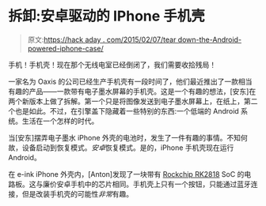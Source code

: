 # 拆卸:安卓驱动的 IPhone 手机壳

> 原文:[https://hack aday . com/2015/02/07/tear down-the-Android-powered-iphone-case/](https://hackaday.com/2015/02/07/teardown-the-android-powered-iphone-case/)

手机！手机壳！现在那个无线电室已经倒闭了，我们需要收拾残局！

一家名为 Oaxis 的公司已经生产手机壳有一段时间了，他们最近推出了一款相当有趣的产品——一款带有电子墨水屏幕的手机壳。这是一个有趣的想法，[安东]在两个新版本上做了拆解。第一个只是将图像发送到电子墨水屏幕上，在纸上，第二个也是如此。不过，在引擎盖下隐藏着一些特别的东西:一个低端的 Android 系统。生活在一个怎样的时代。

当[安东]摆弄电子墨水 iPhone 外壳的电池时，发生了一件有趣的事情。不知何故，设备启动到恢复模式。*安卓*恢复模式。是的，iPhone 手机壳现在运行 Android。

在 e-ink iPhone 外壳内，[Anton]发现了一块带有 [Rockchip RK2818](http://www.rock-chips.com/a/en/products/RK28_Series/2013/0730/331.html) SoC 的电路板。这与廉价安卓手机中的芯片相同。手机壳上只有一个按钮，只能通过蓝牙连接，但是改装手机壳的可能性*非常*有趣。